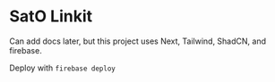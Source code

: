 # SatO Linkit

Can add docs later, but this project uses Next, Tailwind, ShadCN, and firebase.

Deploy with `firebase deploy`
